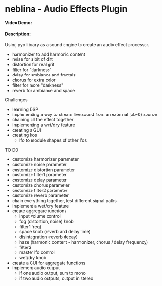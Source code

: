 # neblina - Audio Effects Plugin
#### Video Demo:  <URL HERE>
#### Description:
Using pyo library as a sound engine to create an audio effect processor.

- harmonizer to add harmonic content
- noise for a bit of dirt
- distortion for real grit
- filter for "darkness"
- delay for ambiance and fractals
- chorus for extra color
- filter for more "darkness"
- reverb for ambiance and space

Challenges
- learning DSP
- implementing a way to stream live sound from an external (ob-6) source
- chaining all the effect together
- implementing a wet/dry feature
- creating a GUI
- creating lfos
    - lfo to module shapes of other lfos 

TO DO
- customize harmonizer parameter
- customize noise parameter
- customize distortion parameter
- customize filter1 parameter
- customize delay parameter
- customize chorus parameter
- customize filter2 parameter
- customize reverb parameter
- chain everything together, test different signal paths
- implement a wet/dry feature
- create aggregate functions
    - input volume control
    - fog (distortion, noise) knob
    - filter1 freq)
    - space knob (reverb and delay time)
    - disintegration (reverb decay)
    - haze (harmonic content - harmonizer, chorus / delay frequency)
    - filter2
    - master lfo control
    - wet/dry knob
- create a GUI for aggregate functions
- implement audio output
    - if one audio output, sum to mono
    - if two audio outputs, output in stereo
